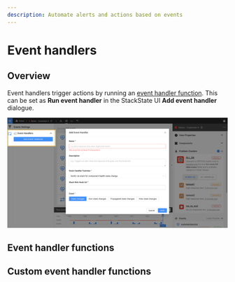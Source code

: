 ```yaml
---
description: Automate alerts and actions based on events
---
```


# Event handlers

## Overview



Event handlers trigger actions by running an [event handler function](#event-handler-functions). This can be set as **Run event handler** in the StackState UI **Add event handler** dialogue.

![Add an event handler](/.gitbook/assets/event_handlers_tab.png)

## Event handler functions



## Custom event handler functions
